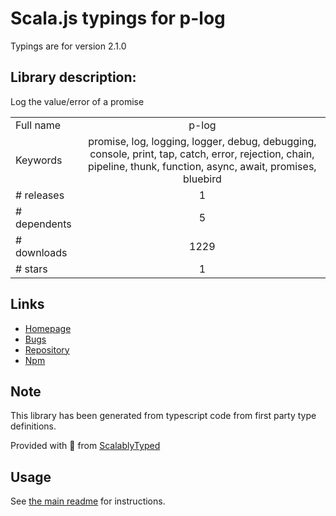 
# Scala.js typings for p-log

Typings are for version 2.1.0

## Library description:
Log the value/error of a promise

|                    |                 |
| ------------------ | :-------------: |
| Full name          | p-log |
| Keywords           | promise, log, logging, logger, debug, debugging, console, print, tap, catch, error, rejection, chain, pipeline, thunk, function, async, await, promises, bluebird |
| # releases         | 1 |
| # dependents       | 5 |
| # downloads        | 1229 |
| # stars            | 1 |

## Links
- [Homepage](https://github.com/sindresorhus/p-log#readme)
- [Bugs](https://github.com/sindresorhus/p-log/issues)
- [Repository](https://github.com/sindresorhus/p-log)
- [Npm](https://www.npmjs.com/package/p-log)
    


## Note
This library has been generated from typescript code from first party type definitions.

Provided with :purple_heart: from [ScalablyTyped](https://github.com/oyvindberg/ScalablyTyped)

## Usage
See [the main readme](../../readme.md) for instructions.


